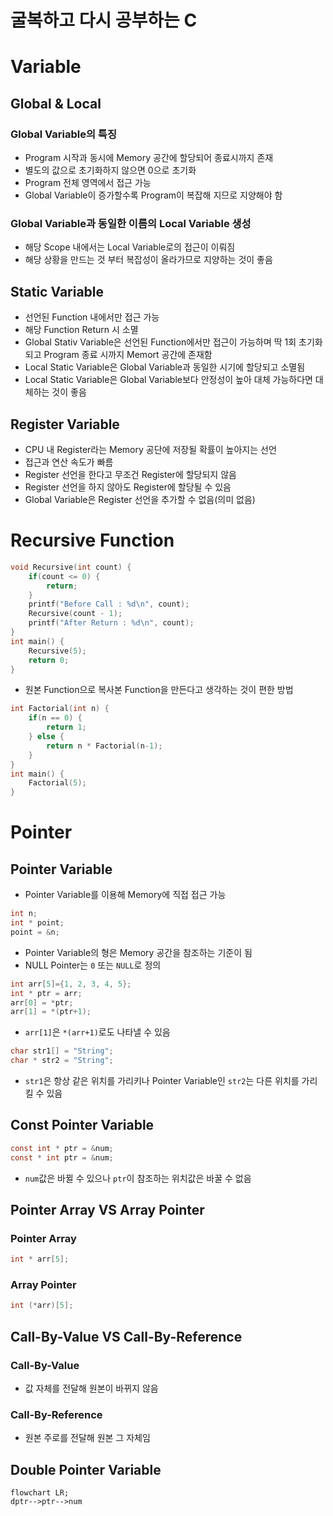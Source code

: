 # 굴복하고 다시 공부하는 C

# Variable

## Global & Local

### Global Variable의 특징

- Program 시작과 동시에 Memory 공간에 할당되어 종료시까지 존재
- 별도의 값으로 초기화하지 않으면 0으로 초기화
- Program 전체 영역에서 접근 가능
- Global Variable이 증가할수록 Program이 복잡해 지므로 지양해야 함

### Global Variable과 동일한 이름의 Local Variable 생성

- 해당 Scope 내에서는 Local Variable로의 접근이 이뤄짐
- 해당 상황을 만드는 것 부터 복잡성이 올라가므로 지양하는 것이 좋음

## Static Variable

- 선언된 Function 내에서만 접근 가능
- 해당 Function Return 시 소멸
- Global Stativ Variable은 선언된 Function에서만 접근이 가능하며
딱 1회 초기화되고 Program 종료 시까지 Memort 공간에 존재함
- Local Static Variable은 Global Variable과 동일한 시기에 할당되고 소멸됨
- Local Static Variable은 Global Variable보다 안정성이 높아 대체 가능하다면 대체하는 것이 좋음

## Register Variable

- CPU 내 Register라는 Memory 공단에 저장될 확률이 높아지는 선언
- 접근과 연산 속도가 빠름
- Register 선언을 한다고 무조건 Register에 할당되지 않음
- Register 선언을 하지 않아도 Register에 할당될 수 있음
- Global Variable은 Register 선언을 추가할 수 없음(의미 없음)

# Recursive Function

```c
void Recursive(int count) {
	if(count <= 0) {
		return;
	}
	printf("Before Call : %d\n", count);
	Recursive(count - 1);
	printf("After Return : %d\n", count);
}
int main() {
	Recursive(5);
	return 0;
}
```

- 원본 Function으로 복사본 Function을 만든다고 생각하는 것이 편한 방법

```c
int Factorial(int n) {
	if(n == 0) {
		return 1;
	} else {
		return n * Factorial(n-1);
	}
}
int main() {
	Factorial(5);
}
```

# Pointer

## Pointer Variable

- Pointer Variable를 이용해 Memory에 직접 접근 가능

```c
int n;
int * point;
point = &n;
```

- Pointer Variable의 형은 Memory 공간을 참조하는 기준이 됨
- NULL Pointer는 `0` 또는 `NULL`로 정의

```c
int arr[5]={1, 2, 3, 4, 5};
int * ptr = arr;
arr[0] = *ptr;
arr[1] = *(ptr+1);
```

- `arr[1]`은 `*(arr+1)`로도 나타낼 수 있음

```c
char str1[] = "String";
char * str2 = "String";
```

- `str1`은 항상 같은 위치를 가리키나 Pointer Variable인 `str2`는 다른 위치를 가리킬 수 있음

## Const Pointer Variable

```c
const int * ptr = &num;
const * int ptr = &num;
```

- `num`값은 바뀔 수 있으나 `ptr`이 참조하는 위치값은 바꿀 수 없음

## Pointer Array VS Array Pointer

### Pointer Array

```c
int * arr[5];
```

### Array Pointer

```c
int (*arr)[5];
```

## Call-By-Value VS Call-By-Reference

### Call-By-Value

- 값 자체를 전달해 원본이 바뀌지 않음

### Call-By-Reference

- 원본 주로를 전달해 원본 그 자체임

## Double Pointer Variable

```mermaid
flowchart LR;
dptr-->ptr-->num
```
